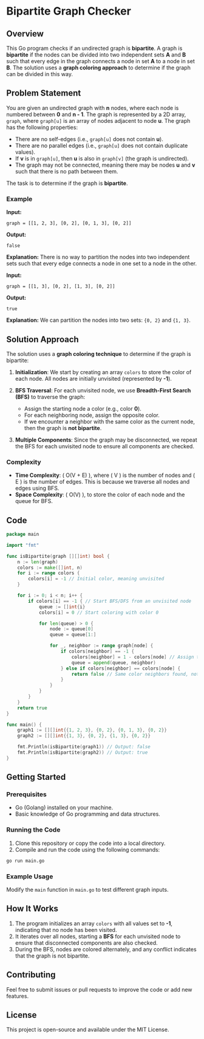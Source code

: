 # Bipartite Graph Checker

## Overview
This Go program checks if an undirected graph is **bipartite**. A graph is **bipartite** if the nodes can be divided into two independent sets **A** and **B** such that every edge in the graph connects a node in set **A** to a node in set **B**. The solution uses a **graph coloring approach** to determine if the graph can be divided in this way.

## Problem Statement
You are given an undirected graph with **n** nodes, where each node is numbered between **0** and **n - 1**. The graph is represented by a 2D array, `graph`, where `graph[u]` is an array of nodes adjacent to node **u**. The graph has the following properties:

- There are no self-edges (i.e., `graph[u]` does not contain **u**).
- There are no parallel edges (i.e., `graph[u]` does not contain duplicate values).
- If **v** is in `graph[u]`, then **u** is also in `graph[v]` (the graph is undirected).
- The graph may not be connected, meaning there may be nodes **u** and **v** such that there is no path between them.

The task is to determine if the graph is **bipartite**.

### Example

**Input:**
```plaintext
graph = [[1, 2, 3], [0, 2], [0, 1, 3], [0, 2]]
```
**Output:**
```plaintext
false
```
**Explanation:**
There is no way to partition the nodes into two independent sets such that every edge connects a node in one set to a node in the other.

**Input:**
```plaintext
graph = [[1, 3], [0, 2], [1, 3], [0, 2]]
```
**Output:**
```plaintext
true
```
**Explanation:**
We can partition the nodes into two sets: `{0, 2}` and `{1, 3}`.

## Solution Approach
The solution uses a **graph coloring technique** to determine if the graph is bipartite:

1. **Initialization**: We start by creating an array `colors` to store the color of each node. All nodes are initially unvisited (represented by **-1**).

2. **BFS Traversal**: For each unvisited node, we use **Breadth-First Search (BFS)** to traverse the graph:
   - Assign the starting node a color (e.g., color **0**).
   - For each neighboring node, assign the opposite color.
   - If we encounter a neighbor with the same color as the current node, then the graph is **not bipartite**.

3. **Multiple Components**: Since the graph may be disconnected, we repeat the BFS for each unvisited node to ensure all components are checked.

### Complexity
- **Time Complexity**: \( O(V + E) \), where \( V \) is the number of nodes and \( E \) is the number of edges. This is because we traverse all nodes and edges using BFS.
- **Space Complexity**: \( O(V) \), to store the color of each node and the queue for BFS.

## Code
```go
package main

import "fmt"

func isBipartite(graph [][]int) bool {
    n := len(graph)
    colors := make([]int, n)
    for i := range colors {
        colors[i] = -1 // Initial color, meaning unvisited
    }

    for i := 0; i < n; i++ {
        if colors[i] == -1 { // Start BFS/DFS from an unvisited node
            queue := []int{i}
            colors[i] = 0 // Start coloring with color 0

            for len(queue) > 0 {
                node := queue[0]
                queue = queue[1:]

                for _, neighbor := range graph[node] {
                    if colors[neighbor] == -1 {
                        colors[neighbor] = 1 - colors[node] // Assign the opposite color
                        queue = append(queue, neighbor)
                    } else if colors[neighbor] == colors[node] {
                        return false // Same color neighbors found, not bipartite
                    }
                }
            }
        }
    }
    return true
}

func main() {
    graph1 := [][]int{{1, 2, 3}, {0, 2}, {0, 1, 3}, {0, 2}}
    graph2 := [][]int{{1, 3}, {0, 2}, {1, 3}, {0, 2}}

    fmt.Println(isBipartite(graph1)) // Output: false
    fmt.Println(isBipartite(graph2)) // Output: true
}
```

## Getting Started

### Prerequisites
- Go (Golang) installed on your machine.
- Basic knowledge of Go programming and data structures.

### Running the Code
1. Clone this repository or copy the code into a local directory.
2. Compile and run the code using the following commands:

```bash
go run main.go
```

### Example Usage
Modify the `main` function in `main.go` to test different graph inputs.

## How It Works
1. The program initializes an array `colors` with all values set to **-1**, indicating that no node has been visited.
2. It iterates over all nodes, starting a **BFS** for each unvisited node to ensure that disconnected components are also checked.
3. During the BFS, nodes are colored alternately, and any conflict indicates that the graph is not bipartite.

## Contributing
Feel free to submit issues or pull requests to improve the code or add new features.

## License
This project is open-source and available under the MIT License.

